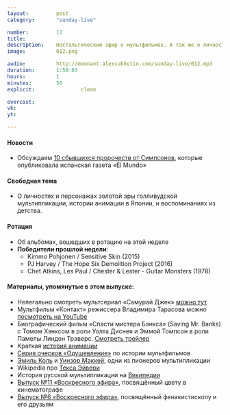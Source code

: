 ```yaml
---
layout:         post
category:       "sunday-live"

number:         12
title:          
description:    Ностальгический эфир о мультфильмах. А так же о личностях и персонажах золотой эры голливудской мультипликации, истории анимации в Японии, и воспоминаниях из детства.
image:          012.png

audio:          http://moonant.alexsukhotin.com/sunday-live/012.mp3
duration:       1:50:03
hours:          1
minutes:        50
explicit:				clean

overcast:       
vk:             
yt:             

---
```


#### Новости
- Обсуждаем [10 сбывшихся пророчеств от Симпсонов](http://www.silver.ru/news/129076/), которые опубликовала испанская газета «El Mundo»

#### Свободная тема
- О личностях и персонажах золотой эры голливудской мультипликации, истории анимации в Японии, и воспоминаниях из детства.

#### Ротация
- Об альбомах, вошедших в ротацию на этой неделе
- **Победители прошлой недели**:
	- Kimmo Pohjonen / Sensitive Skin (2015)
	- PJ Harvey / The Hope Six Demolition Project (2016)
	- Chet Atkins, Les Paul / Chester & Lester - Guitar Monsters (1978)

#### Материалы, упомянутые в этом выпуске:
- Нелегально смотреть мультсериал «Самурай Джек» [можно тут](http://www.toonova.com/samurai-jack)
- Мультфильм «Контакт» режиссера Владимира Тарасова можно [посмотреть на YouTube](https://www.youtube.com/watch?v=0l1NXtGVmlQ)
- Биографический фильм «Спасти мистера Бэнкса» (Saving Mr. Banks) с Томом Хэнксом в роли Уолта Диснея и Эммой Томпсон в роли Памелы Линдон Трэверс. [Смотреть трейлер](https://www.youtube.com/watch?v=a5kYmrjongg)
- Краткая [история анимации](http://www.animag.ru/article/kratkaya-istoriya-animacii)
- [Серия очерков «Одушевление»](http://alexander-pavl.livejournal.com/tag/анимация) по истории мультфильмов 
- [Эмиль Коль](https://ru.wikipedia.org/wiki/Коль,_Эмиль) и [Уинзор Маккей](https://ru.wikipedia.org/wiki/Маккей,_Уинзор), одни из пионеров мультипликации
- Wikipedia про [Текса Эйвери](https://ru.wikipedia.org/wiki/Эйвери,_Текс)
- История русской мультипликации на [Википедии](https://ru.wikipedia.org/wiki/История_русской_мультипликации)
- [Выпуск №11 «Воскресного эфира»](http://moon-ant.com/sunday-live/011/), посвящённый цвету в кинематографе
- [Выпуск №6 «Воскресного эфира»](http://moon-ant.com/sunday-live/006/), посвящённый фенакистископу и его друзьям
